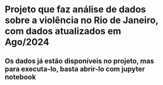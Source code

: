# Projeto que faz análise de dados sobre a violência no Rio de Janeiro, com dados atualizados em Ago/2024


## Os dados já estão disponíveis no projeto, mas para executa-lo, basta abrir-lo com jupyter notebook
